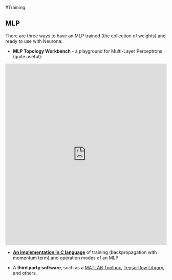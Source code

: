 #Training

## MLP

There are three ways to have an MLP trained (the collection of weights) and ready to use with Neurona:

* **MLP Topology Workbench** - a playground for Multi-Layer Perceptrons (quite useful):

<iframe width="600" height="560" src="http://www.moretticb.com/MTW/Tool/embed.html" style="max-width: 600px; width: 100%; height: 568px;" frameborder="0"></iframe>

* [**An implementation in C language**][CMLP] of training (backpropagation with momentum term) and operation modes of an MLP

* A **third party software**, such as a [MATLAB Toolbox][MATLABNN], [Tensorflow Library][TFLibrary], and others.

[CMLP]: /blog/multilayer-perceptron-implementation-in-c/
[TFLibrary]: https://www.tensorflow.org/
[MATLABNN]: https://www.mathworks.com/products/neural-network.html
